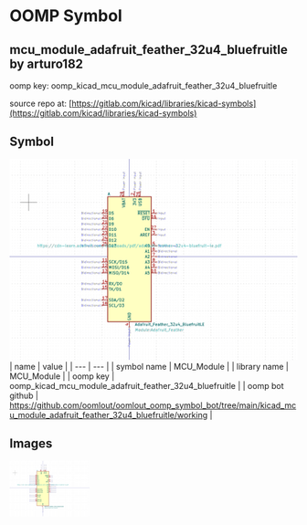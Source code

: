 # OOMP Symbol  
## mcu_module_adafruit_feather_32u4_bluefruitle  by arturo182  
  
oomp key: oomp_kicad_mcu_module_adafruit_feather_32u4_bluefruitle  
  
source repo at: [https://gitlab.com/kicad/libraries/kicad-symbols](https://gitlab.com/kicad/libraries/kicad-symbols)  
## Symbol  
  
[![working.png](working_600.png)](working.png)  
| name | value | 
| --- | --- | 
| symbol name | MCU_Module | 
| library name | MCU_Module | 
| oomp key | oomp_kicad_mcu_module_adafruit_feather_32u4_bluefruitle | 
| oomp bot github | https://github.com/oomlout/oomlout_oomp_symbol_bot/tree/main/kicad_mcu_module_adafruit_feather_32u4_bluefruitle/working | 
## Images  
  
[![working.png](working_140.png)](working.png)  
